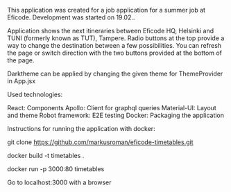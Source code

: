 This application was created for a job application for a summer job at Eficode.
Development was started on 19.02..

Application shows the next itineraries between Eficode HQ, Helsinki and TUNI (formerly known as TUT), Tampere.
Radio buttons at the top provide a way to change the destination between a few possibilities.
You can refresh the page or switch direction with the two buttons provided at the bottom of the page.

Darktheme can be applied by changing the given theme for ThemeProvider in App.jsx

Used technologies:

React: Components
Apollo: Client for graphql queries
Material-UI: Layout and theme
Robot framework: E2E testing
Docker: Packaging the application

Instructions for running the application with docker:

git clone https://github.com/markusroman/eficode-timetables.git

docker build -t timetables .

docker run -p 3000:80 timetables

Go to localhost:3000 with a browser
